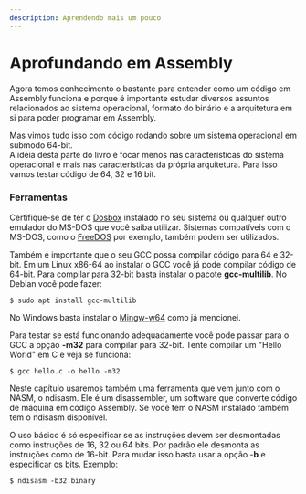 ```yaml
---
description: Aprendendo mais um pouco
---
```


# Aprofundando em Assembly

Agora temos conhecimento o bastante para entender como um código em Assembly funciona e porque é importante estudar diversos assuntos relacionados ao sistema operacional, formato do binário e a arquitetura em si para poder programar em Assembly.

Mas vimos tudo isso com código rodando sobre um sistema operacional em submodo 64-bit.\
A ideia desta parte do livro é focar menos nas características do sistema operacional e mais nas características da própria arquitetura. Para isso vamos testar código de 64, 32 e 16 bit.

### Ferramentas

Certifique-se de ter o [Dosbox](https://www.dosbox.com) instalado no seu sistema ou qualquer outro emulador do MS-DOS que você saiba utilizar. Sistemas compatíveis com o MS-DOS, como o [FreeDOS](http://freedos.org) por exemplo, também podem ser utilizados.

Também é importante que o seu GCC possa compilar código para 64 e 32-bit. Em um Linux x86-64 ao instalar o GCC você já pode compilar código de 64-bit. Para compilar para 32-bit basta instalar o pacote **gcc-multilib**. No Debian você pode fazer:

```
$ sudo apt install gcc-multilib
```

No Windows basta instalar o [Mingw-w64](https://mingw-w64.org/doku.php) como já mencionei.

Para testar se está funcionando adequadamente você pode passar para o GCC a opção **-m32** para compilar para 32-bit. Tente compilar um "Hello World" em C e veja se funciona:

```
$ gcc hello.c -o hello -m32
```

Neste capítulo usaremos também uma ferramenta que vem junto com o NASM, o ndisasm. Ele é um disassembler, um software que converte código de máquina em código Assembly. Se você tem o NASM instalado também tem o ndisasm disponível.

O uso básico é só especificar se as instruções devem ser desmontadas como instruções de 16, 32 ou 64 bits. Por padrão ele desmonta as instruções como de 16-bit. Para mudar isso basta usar a opção -**b** e especificar os bits. Exemplo:

```
$ ndisasm -b32 binary
```

